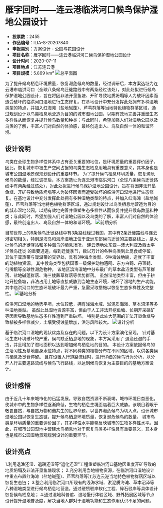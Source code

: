 # 雁字回时——连云港临洪河口候鸟保护湿地公园设计 
- **投票数**：2455
- **作品编号**：ILIA-S-20207840
- **申报类别**：方案设计 - 公园与花园设计
- **项目名称**：雁字回时——连云港临洪河口候鸟保护湿地公园设计
- **设计时间**：2020-07-11
- **项目地点**：江苏连云港
- **项目规模**：5.869 km²
![总平面图](https://www.idea-king.org/IK/www/img/works/9/138581/906a34ac258e050b75a61323d33872b9.jpg)

为了提升候鸟栖息环境质量，恢复濒危候鸟的数量，经过调研后，本方案选址为连云港市临洪河口（全球八条候鸟迁徙路线中有两条经过该处），对此处拟进行候鸟保护湿地公园设计，旨在将因非法开垦鱼塘、开矿导致地质坍塌等人为破坏因素而遭受破坏的临洪河口湿地进行生态修复。在基地设计中充分发挥此处拥有多种湿地类型的特点，并加入红海滩（盐地碱蓬）、芦苇群落等当地特色植物群落区域，通过规划设计以鸟类栖息地营造为目的的城市湿地公园，以期有效地完善并重塑生态多样性从而恢复并提升候鸟数量和种类；与此同时，希望加强人们对湿地公园以及鸟类的了解，丰富人们对自然的体验感，最终创造出人、鸟及自然一体的和谐环境。

## 设计说明

鸟类在全球生物多样性体系中占有至关重要的地位，是环境质量的重要评价因子。因此，恢复城市中被生产空间占据的鸟类生态栖息用地具有重要意义，其本身也是城市公园湿地景观规划设计的重要环节。
为了提升候鸟栖息环境质量，恢复濒危候鸟的数量，经过调研后，本方案选址为连云港市临洪河口（全球八条候鸟迁徙路线中有两条经过该处），对此处拟进行候鸟保护湿地公园设计，旨在将因非法开垦鱼塘、开矿导致地质坍塌等人为破坏因素而遭受破坏的临洪河口湿地进行生态修复。在基地设计中充分发挥此处拥有多种湿地类型的特点，并加入红海滩（盐地碱蓬）、芦苇群落等当地特色植物群落区域，通过规划设计以鸟类栖息地营造为目的的城市湿地公园，以期有效地完善并重塑生态多样性从而恢复并提升候鸟数量和种类；与此同时，希望加强人们对湿地公园以及鸟类的了解，丰富人们对自然的体验感，最终创造出人、鸟及自然一体的和谐环境。
![前期分析](https://www.idea-king.org/IK/www/img/works/9/138581/860e95db8f35205a43f3e435e54fe8ae.jpg)

目前世界上的8条候鸟迁徙路线中有3条路线经过我国，其中有2条迁徙路线与连云港密切相关，特别是海岛和海岸湿地正位于亚洲东部候鸟迁徙的主要路线上，是大批候鸟的迁徙驿站和多种海鸟的栖息场所。
连云港地处东亚—澳大利亚及西太平洋候鸟迁徙 的重要通道，每到迁徙季节，数以万计的各种鸟类到此觅食或停留。
其位于亚热带与暖温带的交界处，具有3种海岸类型、6种海蚀地貌，造就了丰富的动植物资源。
其中候鸟类型包括国家一级保护动物遗鸥、东方白鹳、丹顶鹤、勺嘴鹬等全球性濒危物种。
该地区滨海湿地中分布最广的草本盐沼类型有芦苇群落、盐地碱蓬群落、海三棱藨草群落等优势群落。
虽然湿地类型丰富，但由于耕地开挖鱼塘，非法占用土地等直接威胁到当地生态环境，破坏了湿地的生产功能。
其中临洪河口的生态环境破坏最为严重，急需采取措施以恢复生态多样性及完整性。
![基地分析](https://www.idea-king.org/IK/www/img/works/9/138581/f066efe3e4d606876d4c6ae32726e89b.jpg)

临洪河口湿地的地势平坦，水位较低，拥有浅海水域、淤泥质海滩、草本沼泽等多种湿地类型。
虽然此处湿地资源丰富，但由于人工非法开挖鱼塘、长期开采磷矿等因素导致基地生态多样性遭到严重破坏。
特别是此处大范围的非法开垦鱼塘导致植被多样性减少，土壤受侵蚀量增加，洪涝风险较大。 
![设计分析](https://www.idea-king.org/IK/www/img/works/9/138581/5778785d1c9a58fef6cdda4062c705a9.jpg)

基于临洪河口湿地的现状优势及存在的问题，以下为设计方案演化呈现。
针对基地生态环境破坏较严重，候鸟缺乏栖息地的现象，本方案采用了
退渔还湿的手法，并且增加了湿地面积以达到增加候鸟栖息地的目的。
本设计方案依据候鸟的生活习性及基地自身水位特点，将不同种类的植物分布在不同的区域，以供各类候鸟栖息及觅食停留。
且在设置人行道路流线时，进行详细的候鸟行为分析，以分开人行主要道路流线与候鸟飞行路线，以达到候鸟恢复为主要目的的基地方案设计。
## 设计感悟

由于近几十年来城市化的迅猛发展，导致自然资源不断衰竭，城市环境日益恶化，使城市中的生物多样性逐渐降低，生物的栖息生境面临着巨大威胁。该项目着眼于敬畏自然，与自然万物和谐共生的世界命题。以世界濒危候鸟为切入点，设计城市湿地公园以恢复生态链，提升候鸟栖息环境质量，恢复濒危候鸟的数量。
城市鸟类是环境质量的重要评价因子，其多样性水平能够反映城市的生物多样性水平。因此，在城市公园湿地中营建水鸟栖息地对于恢复鸟类多样性具有重要意义，其本身也是城市公园湿地景观规划设计的重要环节。
## 设计亮点

1.利用退渔还湿、退耕还湿等“退化还湿”工程重塑临洪河口基地因重度开矿导致的地质坍塌及非法开垦鱼塘现状；
2.充分利用当地植物资源，在临洪河口湿地设计中重点布置红海滩（盐地碱蓬）、芦苇群落等江苏连云港当地特色植物群落区域以恢复生态链；
3.整合利用临洪河口所现有的浅海水域、淤泥质海滩、草本沼泽等八种湿地类型进行候鸟栖息地营造，通过硬质驳岸软化工程、碎石驳岸等具体设计恢复候鸟栖息地；
4.通过湿地科普馆、湿地慢行体验区域、野外拓展区域等节点设计提升湿地普及度，解决当地人群对于湿地功能和生态作用认识不足的问题。
